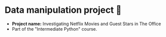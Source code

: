 Data manipulation project 🧠
=================================================================================================================================
* <b>Project name:</b> Investigating Netflix Movies and Guest Stars in The Office
* Part of the "Intermediate Python" course.
